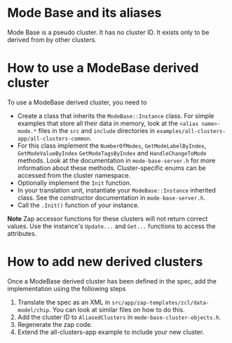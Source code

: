 # Mode Base and its aliases

Mode Base is a pseudo cluster. It has no cluster ID. It exists only to be
derived from by other clusters.

# How to use a ModeBase derived cluster

To use a ModeBase derived cluster, you need to

-   Create a class that inherits the `ModeBase::Instance` class. For simple
    examples that store all their data in memory, look at the
    `<alias name>-mode.*` files in the `src` and `include` directories in
    `examples/all-clusters-app/all-clusters-common`.
-   For this class implement the `NumberOfModes`, `GetModeLabelByIndex`,
    `GetModeValueByIndex` `GetModeTagsByIndex` and `HandleChangeToMode` methods.
    Look at the documentation in `mode-base-server.h` for more information about
    these methods. Cluster-specific enums can be accessed from the cluster
    namespace.
-   Optionally implement the `Init` function.
-   In your translation unit, instantiate your `ModeBase::Instance` inherited
    class. See the constructor documentation in `mode-base-server.h`.
-   Call the `.Init()` function of your instance.

**Note** Zap accessor functions for these clusters will not return correct
values. Use the instance's `Update...` and `Get...` functions to access the
attributes.

# How to add new derived clusters

Once a ModeBase derived cluster has been defined in the spec, add the
implementation using the following steps

1.  Translate the spec as an XML in `src/app/zap-templates/zcl/data-model/chip`.
    You can look at similar files on how to do this.
2.  Add the cluster ID to `AliasedClusters` in `mode-base-cluster-objects.h`.
3.  Regenerate the zap code.
4.  Extend the all-clusters-app example to include your new cluster.
